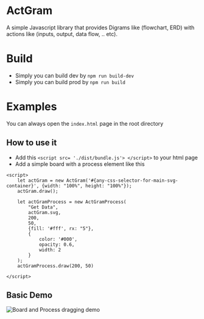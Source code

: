 # ActGram
A simple Javascript library that provides Digrams like (flowchart, ERD) with actions like (inputs, output, data flow, .. etc).

# Build

- Simply you can build dev by ```npm run build-dev```
- Simply you can build prod by ```npm run build```

# Examples

You can always open the ```index.html``` page in the root directory

## How to use it

- Add this ```<script src= './dist/bundle.js'> </script>``` to your html page
- Add a simple board with a process element like this

```
<script>
    let actGram = new ActGram('#{any-css-selector-for-main-svg-container}', {width: "100%", height: "100%"});
    actGram.draw();

    let actGramProcess = new ActGramProcess(
        "Get Data",
        actGram.svg,
        200,
        50,
        {fill: '#fff', rx: "5"},
        {
            color: '#000',
            opacity: 0.6,
            width: 2
        }
    );
    actGramProcess.draw(200, 50)

</script>
```

## Basic Demo

![Board and Process dragging demo](https://github.com/Rudy-Zidan/ActGram/blob/master/demo/basic_demo.gif)
